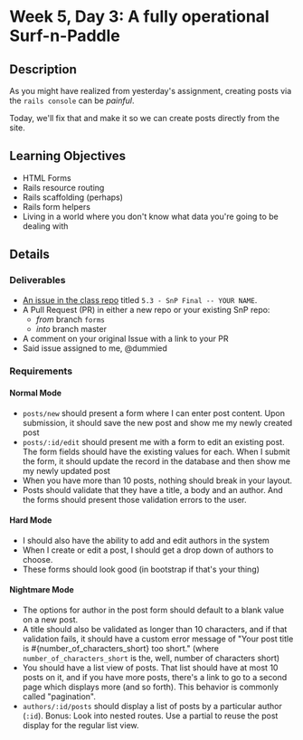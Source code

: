 # Week 5, Day 3: A fully operational Surf-n-Paddle

## Description

As you might have realized from yesterday's assignment, creating posts via the `rails console` can be _painful_.

Today, we'll fix that and make it so we can create posts directly from the site.

## Learning Objectives

* HTML Forms
* Rails resource routing
* Rails scaffolding (perhaps)
* Rails form helpers
* Living in a world where you don't know what data you're going to be dealing with

## Details

### Deliverables

* [An issue in the class repo](https://github.com/tiy-indianapolis-ror-june2015/assignments/issues) titled `5.3 - SnP Final -- YOUR NAME`.
* A Pull Request (PR) in either a new repo or your existing SnP repo:
  * _from_ branch `forms`
  * _into_ branch master
* A comment on your original Issue with a link to your PR
* Said issue assigned to me, @dummied

### Requirements

#### Normal Mode

* `posts/new` should present a form where I can enter post content. Upon submission, it should save the new post and show me my newly created post
* `posts/:id/edit` should present me with a form to edit an existing post. The form fields should have the existing values for each. When I submit the form, it should update the record in the database and then show me my newly updated post
* When you have more than 10 posts, nothing should break in your layout.
* Posts should validate that they have a title, a body and an author. And the forms should present those validation errors to the user.

#### Hard Mode

* I should also have the ability to add and edit authors in the system
* When I create or edit a post, I should get a drop down of authors to choose.
* These forms should look good (in bootstrap if that's your thing)

#### Nightmare Mode

* The options for author in the post form should default to a blank value on a new post.
* A title should also be validated as longer than 10 characters, and if that validation fails, it should have a custom error message of "Your post title is #{number_of_characters_short} too short." (where `number_of_characters_short` is the, well, number of characters short)
* You should have a list view of posts. That list should have at most 10 posts on it, and if you have more posts, there's a link to go to a second page which displays more (and so forth). This behavior is commonly called "pagination".
* `authors/:id/posts` should display a list of posts by a particular author (`:id`). Bonus: Look into nested routes. Use a partial to reuse the post display for the regular list view.
